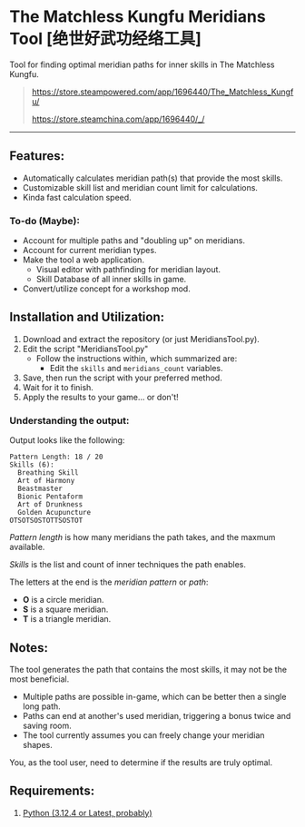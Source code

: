 #  The Matchless Kungfu Meridians Tool [绝世好武功经络工具]

Tool for finding optimal meridian paths for inner skills in The Matchless Kungfu.
> https://store.steampowered.com/app/1696440/The_Matchless_Kungfu/
> 
> https://store.steamchina.com/app/1696440/_/

---

## Features:

* Automatically calculates meridian path(s) that provide the most skills.
* Customizable skill list and meridian count limit for calculations.
* Kinda fast calculation speed.

### To-do (Maybe):

* Account for multiple paths and "doubling up" on meridians.
* Account for current meridian types.
* Make the tool a web application.
    * Visual editor with pathfinding for meridian layout.
    * Skill Database of all inner skills in game.
* Convert/utilize concept for a workshop mod.

## Installation and Utilization:

1. Download and extract the repository (or just MeridiansTool.py).
2. Edit the script "MeridiansTool.py"
    * Follow the instructions within, which summarized are:
        * Edit the `skills` and `meridians_count` variables.
3. Save, then run the script with your preferred method.
4. Wait for it to finish.
5. Apply the results to your game... or don't!

### Understanding the output:

Output looks like the following:

```
Pattern Length: 18 / 20
Skills (6):
  Breathing Skill
  Art of Harmony
  Beastmaster
  Bionic Pentaform
  Art of Drunkness
  Golden Acupuncture
OTSOTSOSTOTTSOSTOT
```

*Pattern length* is how many meridians the path takes, and the maxmum available.

*Skills* is the list and count of inner techniques the path enables.

The letters at the end is the *meridian pattern* or *path*:
* **O** is a circle meridian.
* **S** is a square meridian.
* **T** is a triangle meridian.

## Notes:

The tool generates the path that contains the most skills, it may not be the most beneficial.
* Multiple paths are possible in-game, which can be better then a single long path.
* Paths can end at another's used meridian, triggering a bonus twice and saving room.
* The tool currently assumes you can freely change your meridian shapes.

You, as the tool user, need to determine if the results are truly optimal.

## Requirements:
1. [Python (3.12.4 or Latest, probably)](https://www.python.org/downloads/ "Python Homepage")

